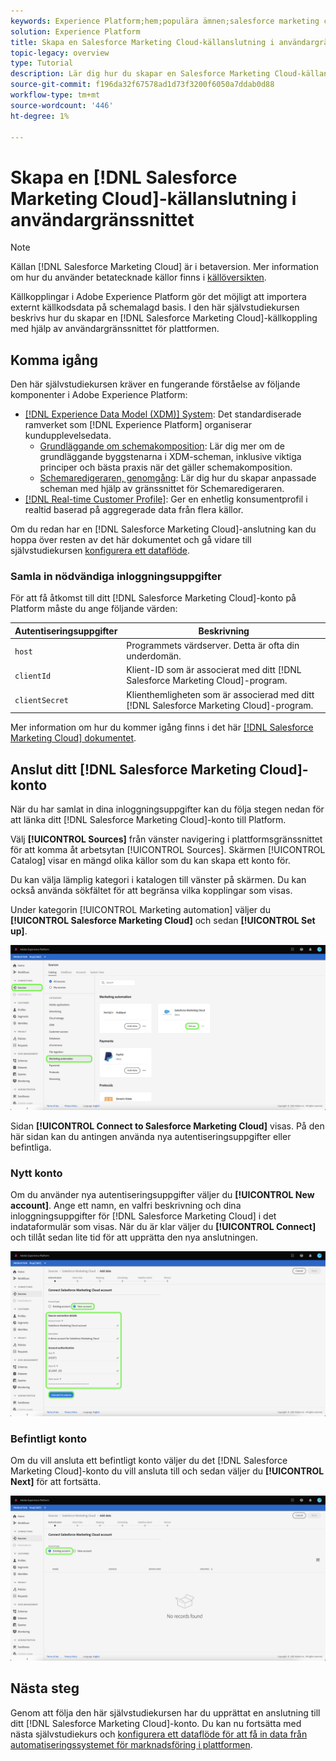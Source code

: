 ```yaml
---
keywords: Experience Platform;hem;populära ämnen;salesforce marketing cloud;Salesforce Marketing Cloud
solution: Experience Platform
title: Skapa en Salesforce Marketing Cloud-källanslutning i användargränssnittet
topic-legacy: overview
type: Tutorial
description: Lär dig hur du skapar en Salesforce Marketing Cloud-källanslutning med Adobe Experience Platform-gränssnittet.
source-git-commit: f196da32f67578ad1d73f3200f6050a7ddab0d88
workflow-type: tm+mt
source-wordcount: '446'
ht-degree: 1%

---
```


# Skapa en [!DNL Salesforce Marketing Cloud]-källanslutning i användargränssnittet

>[!NOTE]
>
> Källan [!DNL Salesforce Marketing Cloud] är i betaversion. Mer information om hur du använder betatecknade källor finns i [källöversikten](../../../../home.md#terms-and-conditions).

Källkopplingar i Adobe Experience Platform gör det möjligt att importera externt källkodsdata på schemalagd basis. I den här självstudiekursen beskrivs hur du skapar en [!DNL Salesforce Marketing Cloud]-källkoppling med hjälp av användargränssnittet för plattformen.

## Komma igång

Den här självstudiekursen kräver en fungerande förståelse av följande komponenter i Adobe Experience Platform:

* [[!DNL Experience Data Model (XDM)] System](../../../../../xdm/home.md): Det standardiserade ramverket som  [!DNL Experience Platform] organiserar kundupplevelsedata.
   * [Grundläggande om schemakomposition](../../../../../xdm/schema/composition.md): Lär dig mer om de grundläggande byggstenarna i XDM-scheman, inklusive viktiga principer och bästa praxis när det gäller schemakomposition.
   * [Schemaredigeraren, genomgång](../../../../../xdm/tutorials/create-schema-ui.md): Lär dig hur du skapar anpassade scheman med hjälp av gränssnittet för Schemaredigeraren.
* [[!DNL Real-time Customer Profile]](../../../../../profile/home.md): Ger en enhetlig konsumentprofil i realtid baserad på aggregerade data från flera källor.

Om du redan har en [!DNL Salesforce Marketing Cloud]-anslutning kan du hoppa över resten av det här dokumentet och gå vidare till självstudiekursen [konfigurera ett dataflöde](../../dataflow/marketing-automation.md).

### Samla in nödvändiga inloggningsuppgifter

För att få åtkomst till ditt [!DNL Salesforce Marketing Cloud]-konto på Platform måste du ange följande värden:

| Autentiseringsuppgifter | Beskrivning |
| ---------- | ----------- |
| `host` | Programmets värdserver. Detta är ofta din underdomän. |
| `clientId` | Klient-ID som är associerat med ditt [!DNL Salesforce Marketing Cloud]-program. |
| `clientSecret` | Klienthemligheten som är associerad med ditt [!DNL Salesforce Marketing Cloud]-program. |

Mer information om hur du kommer igång finns i det här [[!DNL Salesforce Marketing Cloud] dokumentet](https://developer.salesforce.com/docs/atlas.en-us.mc-apis.meta/mc-apis/authentication.htm).

## Anslut ditt [!DNL Salesforce Marketing Cloud]-konto

När du har samlat in dina inloggningsuppgifter kan du följa stegen nedan för att länka ditt [!DNL Salesforce Marketing Cloud]-konto till Platform.

Välj **[!UICONTROL Sources]** från vänster navigering i plattformsgränssnittet för att komma åt arbetsytan [!UICONTROL Sources]. Skärmen [!UICONTROL Catalog] visar en mängd olika källor som du kan skapa ett konto för.

Du kan välja lämplig kategori i katalogen till vänster på skärmen. Du kan också använda sökfältet för att begränsa vilka kopplingar som visas.

Under kategorin [!UICONTROL Marketing automation] väljer du **[!UICONTROL Salesforce Marketing Cloud]** och sedan **[!UICONTROL Set up]**.

![katalog](../../../../images/tutorials/create/salesforce-marketing-cloud/catalog.png)

Sidan **[!UICONTROL Connect to Salesforce Marketing Cloud]** visas. På den här sidan kan du antingen använda nya autentiseringsuppgifter eller befintliga.

### Nytt konto

Om du använder nya autentiseringsuppgifter väljer du **[!UICONTROL New account]**. Ange ett namn, en valfri beskrivning och dina inloggningsuppgifter för [!DNL Salesforce Marketing Cloud] i det indataformulär som visas. När du är klar väljer du **[!UICONTROL Connect]** och tillåt sedan lite tid för att upprätta den nya anslutningen.

![new](../../../../images/tutorials/create/salesforce-marketing-cloud/new.png)

### Befintligt konto

Om du vill ansluta ett befintligt konto väljer du det [!DNL Salesforce Marketing Cloud]-konto du vill ansluta till och sedan väljer du **[!UICONTROL Next]** för att fortsätta.

![befintlig](../../../../images/tutorials/create/salesforce-marketing-cloud/existing.png)

## Nästa steg

Genom att följa den här självstudiekursen har du upprättat en anslutning till ditt [!DNL Salesforce Marketing Cloud]-konto. Du kan nu fortsätta med nästa självstudiekurs och [konfigurera ett dataflöde för att få in data från automatiseringssystemet för marknadsföring i plattformen](../../dataflow/marketing-automation.md).
